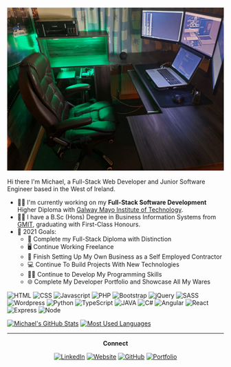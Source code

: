 <p align="center">
<img src="assets/bg1.jpg" alt="Hey there! I'm Michael">
</p>


Hi there I'm Michael, a Full-Stack Web Developer and Junior Software Engineer based in the West of Ireland.

- :man_teacher: I'm currently working on my **Full-Stack Software Development** Higher Diploma with [Galway Mayo Institute of Technology](https://gmit.ie/ "GMIT Homepage").
- :man_student: I have a B.Sc (Hons) Degree in Business Information Systems from [GMIT](https://gmit.ie/ "GMIT Homepage"), graduating with First-Class Honours. 
- :goal_net: 2021 Goals:
    - :scroll: Complete my Full-Stack Diploma with Distinction
    - :desktop_computer: Continue Working Freelance
    - :briefcase: Finish Setting Up My Own Business as a Self Employed Contractor	
    - :computer: Continue To Build Projects With New Technologies	
    - :man_technologist: Continue to Develop My Programming Skills
    - :globe_with_meridians: Complete My Developer Portfolio and Showcase All My Wares


![HTML](https://img.shields.io/static/v1?label=HTML&labelColor=6F7071&message=5&style=for-the-badge&color=E34F26&logo=html5)
![CSS](https://img.shields.io/static/v1?label=CSS&labelColor=6F7071&message=3&style=for-the-badge&color=1572B6&logo=css3&logoColor=1572B6)
![Javascript](https://img.shields.io/static/v1?label=Javascript&labelColor=6F7071&message=%20&style=for-the-badge&color=6F7071&logo=javascript)
![PHP](https://img.shields.io/static/v1?label=PHP&labelColor=6F7071&message=%20&style=for-the-badge&color=6F7071&logo=php)
![Bootstrap](https://img.shields.io/static/v1?label=Bootstrap&labelColor=5B4282&message=5&style=for-the-badge&color=5B4282&logo=bootstrap&logoColor=ffffff)
![jQuery](https://img.shields.io/static/v1?label=jQuery&labelColor=6F7071&message=%20&style=for-the-badge&color=6F7071&logo=jquery&logoColor=0868AC)
![SASS](https://img.shields.io/static/v1?label=SASS&labelColor=6F7071&message=%20&style=for-the-badge&color=6F7071&logo=sass)
![Wordpress](https://img.shields.io/static/v1?label=Wordpress&labelColor=6F7071&message=%20&style=for-the-badge&color=6F7071&logo=wordpress&logoColor=0868AC)
![Python](https://img.shields.io/static/v1?label=Python&labelColor=6F7071&message=%20&style=for-the-badge&color=6F7071&logo=python&logoColor=FFD845)
![TypeScript](https://img.shields.io/static/v1?label=TypeScript&labelColor=6F7071&message=%20&style=for-the-badge&color=6F7071&logo=TYPESCRIPT)
![JAVA](https://img.shields.io/static/v1?label=JAVA&labelColor=6F7071&message=%20&style=for-the-badge&color=6F7071&logo=java&logoColor=EA2D2E)
![C#](https://img.shields.io/static/v1?label=C%20Sharp&labelColor=6F7071&message=%20&style=for-the-badge&color=6F7071&logo=c-sharp&logoColor=9B4F96)
![Angular](https://img.shields.io/static/v1?label=Angular&labelColor=6F7071&message=%20&style=for-the-badge&color=6F7071&logo=angular&logoColor=C4473A)
![React](https://img.shields.io/static/v1?label=React&labelColor=6F7071&message=%20&style=for-the-badge&color=6F7071&logo=react&logoColor=61DAFB)
![Express](https://img.shields.io/static/v1?label=Express&labelColor=6F7071&message=%20&style=for-the-badge&color=6F7071&logo=express&logoColor=00000)
![Node](https://img.shields.io/static/v1?label=Node&labelColor=6F7071&message=%20&style=for-the-badge&color=6F7071&logo=node.js&logoColor=83CD29)

[![Michael's GitHub Stats](https://github-readme-stats.vercel.app/api?username=mogrady-git&show_icons=true&theme=dark)](https://github.com/mogrady-git/github-readme-stats)
[![Most Used Languages](https://github-readme-stats.vercel.app/api/top-langs/?username=mogrady-git&show_icons=true&theme=dark&layout=compact&langs_count=10)](https://github.com/mogrady-git/github-readme-stats)

<hr>
<p align="center">
    <strong>Connect</strong>
    <p align="center">
	    <a href="https://www.linkedin.com/in/mog-linked-in/"><img alt="LinkedIn" src="https://img.shields.io/static/v1?label=LinkedIn&labelColor=6F7071&message=%20&style=social&logo=linkedin"/></a>
	    <a href="https://codepen.io/mog-dev"><img alt="Website" src="https://img.shields.io/static/v1?label=CodePen&labelColor=6F7071&message=%20&style=social&logo=codepen"/></a>
	    <a href="https://github.com/mogrady-git/"><img alt="GitHub" src="https://img.shields.io/static/v1?label=GitHub&labelColor=6F7071&message=%20&style=social&logo=github"/></a>
	    <a href="http://www.michaelogrady.net/"><img alt="Portfolio" src="https://img.shields.io/static/v1?label=Portfolio&labelColor=6F7071&message=%20&style=social&logo=appveyor&logoColor=18d26e"/></a>
    </p>
</p>

<!-- 

### Web Development:
![HTML](https://img.shields.io/static/v1?label=HTML&labelColor=6F7071&message=5&style=for-the-badge&color=E34F26&logo=html5)
![CSS](https://img.shields.io/static/v1?label=CSS&labelColor=6F7071&message=3&style=for-the-badge&color=1572B6&logo=css3)
![Bootstrap](https://img.shields.io/static/v1?label=Bootstrap&labelColor=6F7071&message=5&style=for-the-badge&color=5B4282&logo=bootstrap)
![SASS](https://img.shields.io/static/v1?label=SASS&labelColor=6F7071&message=%20&style=for-the-badge&color=6F7071&logo=sass)
![Wordpress](https://img.shields.io/static/v1?label=Wordpress&labelColor=6F7071&message=%20&style=for-the-badge&color=6F7071&logo=WORDPRESS)

![jQuery](https://img.shields.io/static/v1?label=jQuery&labelColor=6F7071&message=%20&style=for-the-badge&color=6F7071&logo=jquery&logoColor=0868AC)
![Javascript](https://img.shields.io/static/v1?label=Javascript&labelColor=6F7071&message=%20&style=for-the-badge&color=6F7071&logo=javascript)
![Javascript](https://img.shields.io/static/v1?label=Javascript&labelColor=6F7071&message=%20&style=for-the-badge&color=6F7071&logo=javascript)
![Javascript](https://img.shields.io/static/v1?label=Javascript&labelColor=6F7071&message=%20&style=for-the-badge&color=6F7071&logo=javascript)

### Programming Languages I know:
![Javascript](https://img.shields.io/static/v1?label=Javascript&labelColor=6F7071&message=%20&style=for-the-badge&color=6F7071&logo=javascript)
![JAVA](https://img.shields.io/static/v1?label=JAVA&labelColor=6F7071&message=%20&style=for-the-badge&color=6F7071&logo=java&logoColor=EA2D2E)
![PHP](https://img.shields.io/static/v1?label=PHP&labelColor=6F7071&message=%20&style=for-the-badge&color=6F7071&logo=php)
![Javascript](https://img.shields.io/static/v1?label=Javascript&labelColor=6F7071&message=%20&style=for-the-badge&color=6F7071&logo=javascript)

### Skills:
![JSON](https://img.shields.io/static/v1?label=JSON&labelColor=6F7071&message=%20&style=for-the-badge&color=6F7071&logo=json)


### Programming Languages I am Learning:
![TypeScript](https://img.shields.io/static/v1?label=TypeScript&labelColor=6F7071&message=%20&style=for-the-badge&color=6F7071&logo=TYPESCRIPT)

### Tech I use: 
![VSCode](https://img.shields.io/static/v1?label=VSCode&labelColor=6F7071&message=1.53-insider&style=for-the-badge&color=24bfa5&logo=visual-studio)
![Github](https://img.shields.io/static/v1?label=GitHub&labelColor=6F7071&message=rebeccatraceyt&style=for-the-badge&color=73427A&logo=github)



-->


